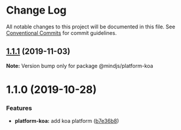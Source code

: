 # Change Log

All notable changes to this project will be documented in this file.
See [Conventional Commits](https://conventionalcommits.org) for commit guidelines.

## [1.1.1](https://github.com/mindjs/mindjs/compare/v1.1.0...v1.1.1) (2019-11-03)

**Note:** Version bump only for package @mindjs/platform-koa





# 1.1.0 (2019-10-28)


### Features

* **platform-koa:** add koa platform ([b7e36b8](https://github.com/mindjs/mindjs/commit/b7e36b8))
